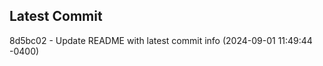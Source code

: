 
## Latest Commit
8d5bc02 - Update README with latest commit info (2024-09-01 11:49:44 -0400) <Yunxi-Zhou>
